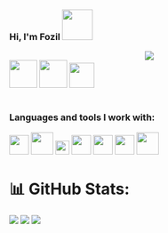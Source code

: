 ### Hi, I'm Fozil <img src="https://media3.giphy.com/media/5HyXGsoFzXWPKFx07j/giphy.gif?cid=ecf05e47mg0lfgyrfqik5i1cmhef1yx1mtjcb29hdplc8wof&ep=v1_stickers_search&rid=giphy.gif&ct=s" width="55px">

<div align="center">
 <img src="https://readme-typing-svg.herokuapp.com/?lines=MERN+Stack+Web+Developer👨‍💻;Based+in+Gwangju,+South+Korea🇰🇷;Ask+me+about+anything;I+am+happay+to+help&color=white&center=true" />
</div>


<a href="https://t.me/Fozil950802"> 
<img src="https://static.vecteezy.com/system/resources/previews/017/221/839/original/telegram-logo-transparent-free-png.png" width="50px" height="50px"></a>
<a href="https://www.facebook.com/fozil.xudoyberdiev.98/"> 
<img src="https://img.freepik.com/premium-vector/blue-social-media-logo_197792-1759.jpg" width="50px" height="50px"></a>
<a href="https://www.instagram.com/"> 
  <img src="https://encrypted-tbn0.gstatic.com/images?q=tbn:ANd9GcQkaKFnBS6oXtQ4Qk6nM5MQ75PvNDfFUc5DCA&usqp=CAU" width="45px" height="45px"></a>
<br />
<br / >

### Languages and tools I work with:

<code><img src="https://w7.pngwing.com/pngs/390/229/png-transparent-logo-html5-brand-design-text-logo-number.png" width=35px></code>
<code><img src="https://img.freepik.com/free-icon/css_318-698167.jpg" width=40px></code>
<code><img src="https://www.liblogo.com/img-logo/fi441fc32-figma-logo-figma-tips-and-tricks-rusmir-arnautovic-creative-designer-ux-ui.png" width=25px></code>
<code><img src="https://tl.vhv.rs/dpng/s/456-4562295_library-of-javascript-icon-graphic-freeuse-png-files.png" width=35px></code>
<code><img src="https://docs.codewars.com/logo.svg" width=35px></code>
<code><img src="https://w7.pngwing.com/pngs/192/492/png-transparent-git-bash-hd-logo-thumbnail.png" width=35px></code>
<code><img src="https://upload.wikimedia.org/wikipedia/commons/thumb/a/a7/React-icon.svg/1150px-React-icon.svg.png" width=40px></code>

# 📊 GitHub Stats:
![](https://github-readme-stats.vercel.app/api?username=Fozil0802&theme=tokyonight&hide_border=false&include_all_commits=false&count_private=false)
![](https://github-readme-stats.vercel.app/api/top-langs/?username=Fozil0802&theme=tokyonight&hide_border=false&include_all_commits=false&count_private=false&layout=compact)
![](https://github-readme-streak-stats.herokuapp.com/?user=Fozil0802&theme=tokyonight&hide_border=false)
